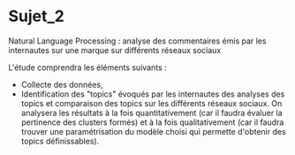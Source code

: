 # Sujet_2
Natural Language Processing  : analyse des commentaires émis par les internautes sur une marque sur différents réseaux sociaux



L'étude comprendra les éléments suivants :
- Collecte des données, 
- Identification des "topics" évoqués par les internautes des analyses des topics et comparaison des topics sur les différents réseaux sociaux.
On analysera les résultats à la fois quantitativement (car il faudra évaluer la pertinence des clusters formés) et à la fois qualitativement (car il faudra trouver une paramétrisation du modèle choisi qui permette d'obtenir des topics définissables).
 
 
